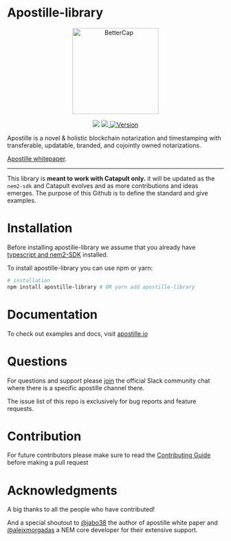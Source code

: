# Apostille-library
<p align="center">
  <img alt="BetterCap" src="https://apostille.io/apostille.png" height="200" />
  <p align="center">
    <a href="https://travis-ci.org/luxtagofficial/Apostille-library"><img src="https://travis-ci.org/luxtagofficial/Apostille-library.svg?branch=master"></a>
    <a href="https://codecov.io/gh/luxtagofficial/Apostille-library">
    <img src="https://codecov.io/gh/luxtagofficial/Apostille-library/branch/master/graph/badge.svg" />
    </a>
    <a href="https://www.npmjs.com/package/apostille-library"><img alt="Version" src="https://img.shields.io/npm/v/apostille-library.svg"></a>
  </p>
</p>

Apostille is a novel & holistic blockchain notarization and timestamping with transferable, updatable, branded, and cojointly owned notarizations.

[Apostille whitepaper](https://nem.io/wp-content/themes/nem/files/ApostilleWhitePaper.pdf).

---

This library is **meant to work with Catapult only.** it will be updated as the `nem2-sdk` and Catapult evolves and as more contributions and ideas emerges. The purpose of this Github is to define the standard and give examples.
# Installation
Before installing apostille-library we assume that you already have [typescript and nem2-SDK](https://nemtech.github.io/getting-started/setup-workstation.html#typescript-javascript) installed.

To install apostille-library you can use npm or yarn:
```bash
# installation
npm install apostille-library # OR yarn add apostille-library
```
# Documentation
To check out examples and docs, visit [apostille.io](https://apostille.io)
# Questions
For questions and support please [join](https://nem2.slack.com/join/shared_invite/enQtMzY4MDc2NTg0ODgyLTFhZjgxM2NhYTQ1MTY1Mjk0ZDE2ZTJlYzUxYWYxYmJlYjAyY2EwNGM5NzgxMjM4MGEzMDc5ZDIwYTgzZjgyODM) the official Slack community chat where there is a specific apostille channel there. 

The issue list of this repo is exclusively for bug reports and feature requests.
# Contribution
For future contributors please make sure to read the [Contributing Guide](./.github/CONTRIBUTING.md) before making a pull request
# Acknowledgments
A big thanks to all the people who have contributed!

And a special shoutout to [@jabo38](https://github.com/jabo38) the author of apostille white paper and [@aleixmorgadas](https://github.com/aleixmorgadas) a NEM core developer for their extensive support.
